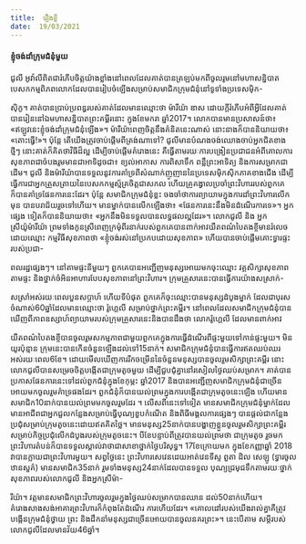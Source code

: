 ```yaml
---
title:  រឿងខ្លី
date:  19/03/2021
---
```


#### ខ្ញុំចង់ដាំក្រុមជំនុំមួយ

ជូលី អូវ៉ាលីពិតជារំភើបចិត្តយ៉ាងខ្លាំងនៅពេលដែលគាត់បានត្រឡប់មកពីចូលរូមនៅមហាសន្និបាតបេសកកម្មពិភពលោកដែលបានរៀបចំឡើងសម្រាប់សមាជិកក្រុមជំនុំនៅទូទាំងប្រទេសម៉ិក-

ស៊ិកូ។ គាត់បានប្រាប់ប្រពន្ធរបស់គាត់ដែលមានឈ្មោះថា ម៉ារីយ៉ា ឌាស ដោយក្តីរំភើបអំពីអ្វីដែលគាត់បានរៀននៅឯមហាសន្និបាតព្រះគម្ពីរនោះ ក្នុងខែមករា ឆ្នាំ2017។ លោកបានមានប្រសាសន៍ថា៖ «ឥឡូវនេះខ្ញុំចង់ដាំក្រុមជំនុំឡើង»។ ម៉ារីយ៉ាពេញចិត្តនឹងគំនិតនេះណាស់ នោះនាងក៏បាននិយាយថា៖ «តោះធ្វើ!»។ ប៉ុន្តែ តើយើងត្រូវចាប់ផ្តើមពីត្រង់ណាទៅ? ជូលីមានបំណងចង់ឈោងចាប់អ្នកជិតខាង ថ្មីៗ នោះគាត់ក៏គិតថាវិធីដ៏ល្អ ដើម្បីចាប់ផ្តើមគំរោងនេះ គឺធ្វើតាមរយៈការបង្រៀនប្រជាជនអំពីគោលការ សុខភាពជាចំបងរូមមានជាអាទិដូចជា៖ ខ្យល់អាកាស ការពិសាទឹក ពន្លឺព្រះអាទិត្យ និងការសម្រាកជា ដើម។ ជូលី និងម៉ារីយ៉ាបានទទួលនូវការគាំទ្រពីសំណាក់ញូញាននៃប្រទេសម៉ិកស៊ិកភាគខាងជើង ដើម្បី ធ្វើការជាអ្នកត្រួសត្រាយនៃបេសកកម្មស្ម័គ្រចិត្តជាសកល ហើយគ្រូគង្វាលប្រចាំព្រះវិហាររបស់ពួកគេក៏បានគាំទ្រផែនការនេះដែរ។ ប៉ុន្តែ សមាជិកក្រុមជំនុំខ្លះ ចងចាំថាការព្យាយាមក្នុងការដាំព្រះវិហារលើកមុន បានបរាជ័យរួចទៅហើយ។ មានម្នាក់បានលើកឡើងថា៖ «ផែនការនេះនឹងមិនដំណើរការទេ»។ អ្នកផ្សេង ទៀតក៏បាននិយាយថា៖ «អ្នកនឹងមិនទទួលបានលទ្ធផលល្អដែរ»។ លោកជូលី និង អ្នកស្រីយ៉ូម៉ារីយ៉ា ព្រមទាំងកូនស្រីពេញក្រមុំពីរនាក់របស់ពួកគេបានពាក់អាវយឺតពណ៌បៃតងខ្ចីមានរំលេចដោយឈ្មោះ កម្មវិធីសុខភាពថា «ខ្ញុំចង់រស់នៅប្រកបដោយសុខភាព» ហើយបានចាប់ផ្តើមគោះទ្វារផ្ទះរបស់ប្រជា-

ពលរដ្ឋផ្សេងៗ។ នៅតាមផ្ទះនីមួយៗ ពួកគេបានអញ្ជើញមនុស្សអោយមកចុះឈ្មោះ វគ្គសិក្សាសុខភាព តាមផ្ទះ និងថ្នាក់ចំអិនអាហារបែបសុខភាពនៅព្រះវិហារ។ ក្រុមគ្រួសារនេះបានធ្វើការយ៉ាងសស្រាក់-

សស្រាំអស់រយៈពេលបួនសប្តាហ៍ ហើយទីបំផុត ពួកគេក៏ចុះឈ្មោះបានមនុស្សដំបូងម្នាក់ ដែលជាបុរស ចំណាស់60ឆ្នាំដែលមានឈ្មោះថា រ៉ូហ្គេលី សម្រាប់ថ្នាក់ព្រះគម្ពីរ។ នៅពេលដែលសមាជិកក្រុមជំនុំបាន ឃើញពីភាពឧស្សាហ៍ព្យាយាមរបស់ក្រុមគ្រួសារនេះនិងបានដឹងថា លោករ៉ូហ្គេលី ដែលមានពាក់អាវ

យឺតពណ៌បៃតងខ្ចីបានចូលរួមសកម្មភាពជាមួយពួកគេក្នុងការធ្វើដំណើរពីផ្ទះមួយទៅកាន់ផ្ទះមួយ។ មិនយូរប៉ុន្មាន ក្រុមនេះបានកើនចំនួនឡើងដល់ទៅ15នាក់។ សមាជិកក្រុមជំនុំបានធ្វើការឥតឈប់ឈរ អស់រយៈពេល6ខែ។ ដោយមើលឃើញការរីកចម្រើននៃចំនួនមនុស្សបានចូលរួមសិក្សាព្រះគម្ពីរ នោះលោកជូលីបានសម្រេចចិត្តបង្កើតជាក្រុមតូចមួយ ដើម្បីជួបជុំគ្នានៅរសៀលថ្ងៃឈប់សម្រាក។ គាត់បាន ប្រកាសផែនការនេះទៅដល់ពួកជំនុំក្នុងខែកុម្ភះ ឆ្នាំ2017 និងបានអញ្ជើញសមាជិកក្រុមជំនុំជាច្រើនអោយមកចូលរួមគំាទ្រផងដែរ។ ពួកជំនុំក៏បានយល់ព្រមក្នុងការបង្កើតជាក្រុមតូចនេះឡើង ហើយមាន សមាជិក10នាក់បានយល់ព្រមមកចូលរួមដែរ ។ លើសពីនេះទៅទៀត មានសមាជិកក្រុមជំនុំម្នាក់ដែល មានអាជីពជាអ្នកជួលកន្លែងសម្រាប់ធ្វើបុណ្យខួបកំណើត និងពិធីមង្គលការផ្សេងៗ បានផ្តល់ជាកន្លែង ប្រជុំសម្រាប់ក្រុមតូចនេះដោយឥតគិតថ្លៃ។ មានមនុស្ស25នាក់បានបង្ហាញខ្លួនចូលរួមសិក្សាព្រះគម្ពីរ សម្រាប់កិច្ចប្រជុំលើកដំបូងរបស់ក្រុមតូចនេះ។ បីខែបន្ទាប់ពីត្រូវបានយល់ព្រមថា ជាក្រុមតូច រួចមក ព្រះវិហារតំបន់ក៏បានទទួលស្គាល់វាថាជាសាខាថ្នាក់ថ្ងៃបរិសុទ្ធ។ 17ខែក្រោយមក ក្នុងខែកញ្ញាឆ្នាំ 2018 វាបានក្លាយជាព្រះវិហារមួយ។ សព្វថ្ងៃនេះ ព្រះវិហារសេវេនដេយអាត់វេនទីស្ទ ពួតា ដិល សេឡូ (ទ្វារចូល ឋានសួគ៌) មានសមាជិក35នាក់ រួមទាំងមនុស្ស24នាក់ដែលបានទទួល បុណ្យជ្រមុជទឹកតាមរយៈថ្នាក់សុខភាពរបស់លោកជូលី និងអ្នកស្រីម៉ា-

រីយ៉ា។ វត្តមានសមាជិកព្រះវិហារចូលរួមក្នុងថ្ងៃឈប់សម្រាកបានឈាន ដល់50នាក់ហើយ។ គំរោងសាងសង់អាគារព្រះវិហារក៏កំពុងតែដំណើរ ការហើយដែរ។ «គោលដៅរបស់យើងរាល់គ្នាគឺត្រូវបង្កើនក្រុមជំនុំថ្វាយ ព្រះ និងដឹកនាំមនុស្សជាច្រើនអោយបានចូលនគរព្រះ»។ នេះបើតាម សម្តីរបស់លោកជូលីដែលមានវ័យ46ឆ្នាំ។